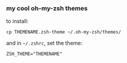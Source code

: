 ### my cool oh-my-zsh themes

to install:

```
cp THEMENAME.zsh-theme ~/.oh-my-zsh/themes/
```

and in `~/.zshrc`, set the theme:

```
ZSH_THEME="THEMENAME"
```
